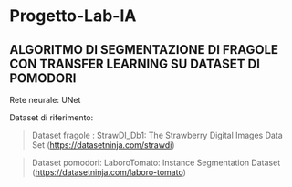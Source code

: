 # Progetto-Lab-IA
ALGORITMO DI SEGMENTAZIONE DI FRAGOLE CON TRANSFER LEARNING SU DATASET DI POMODORI
-

Rete neurale: UNet

Dataset di riferimento:

>Dataset fragole : StrawDI_Db1: The Strawberry Digital Images Data Set (https://datasetninja.com/strawdi)

>Dataset pomodori: LaboroTomato: Instance Segmentation Dataset (https://datasetninja.com/laboro-tomato)
